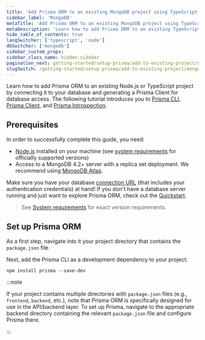 ```yaml
---
title: 'Add Prisma ORM to an existing MongoDB project using TypeScript '
sidebar_label: 'MongoDB'
metaTitle: 'Add Prisma ORM to an existing MongoDB project using TypeScript (15 min)'
metaDescription: 'Learn how to add Prisma ORM to an existing TypeScript project by connecting it to your MongoDB database and generating a Prisma Client for database access.'
hide_table_of_contents: true
langSwitcher: ['typescript', 'node']
dbSwitcher: ['mongodb']
sidebar_custom_props: 
sidebar_class_name: hidden-sidebar
pagination_next: getting-started/setup-prisma/add-to-existing-project/mongodb/connect-your-database-typescript-mongodb
slugSwitch: /getting-started/setup-prisma/add-to-existing-project/mongodb-
---
```


Learn how to add Prisma ORM to an existing Node.js or TypeScript project by connecting it to your database and generating a Prisma Client for database access. The following tutorial introduces you to [Prisma CLI](/orm/tools/prisma-cli), [Prisma Client](/orm/prisma-client), and [Prisma Introspection](/orm/prisma-schema/introspection).

## Prerequisites

In order to successfully complete this guide, you need:

- [Node.js](https://nodejs.org/en/) installed on your machine (see [system requirements](/orm/reference/system-requirements) for officially supported versions)
- Access to a MongoDB 4.2+ server with a replica set deployment. We recommend using [MongoDB Atlas](https://www.mongodb.com/cloud/atlas).

Make sure you have your database [connection URL](/orm/reference/connection-urls) (that includes your authentication credentials) at hand! If you don't have a database server running and just want to explore Prisma ORM, check out the [Quickstart](/getting-started/quickstart-sqlite).

> See [System requirements](/orm/reference/system-requirements) for exact version requirements.

## Set up Prisma ORM

As a first step, navigate into it your project directory that contains the `package.json` file.

Next, add the Prisma CLI as a development dependency to your project:

```terminal copy
npm install prisma --save-dev
```

:::note

If your project contains multiple directories with `package.json` files (e.g., `frontend`, `backend`, etc.), note that Prisma ORM is specifically designed for use in the API/backend layer. To set up Prisma, navigate to the appropriate backend directory containing the relevant `package.json` file and configure Prisma there.

:::